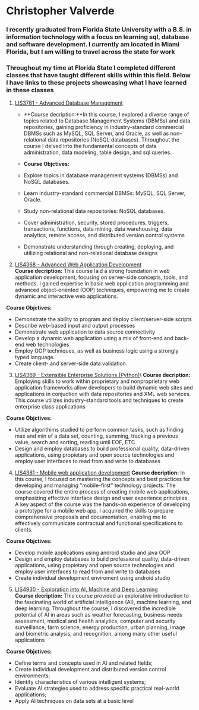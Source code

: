 # Christopher Valverde

### I recently graduated from Florida State University with a B.S. in information technology with a focus on learning sql, database and software development. I currently am located in Miami Florida, but I am willing to travel across the state for work

### Throughout my time at Florida State I completed different classes that have taught different skills within this field. Below I have links to these projects showcasing what I have learned in these classes

1. [LIS3781 - Advanced Database Management](lis3781/README.md "Link to Lis3781 projects")

	* **Course decription:**In this course, I explored a diverse range of topics related to Database Management Systems (DBMSs) and data repositories, gaining proficiency in industry-standard commercial DBMSs such as MySQL, SQL Server, and Oracle, as well as non-relational data repositories (NoSQL databases). Throughout the course I delved into the fundamental concepts of data administration, data modeling, table design, and sql queries.  

	* **Course Objctives:**
	* Explore topics in database management systems (DBMSs) and NoSQL databases.
	* Learn industry-standard commercial DBMSs: MySQL, SQL Server, Oracle.
	* Study non-relational data repositories: NoSQL databases.
	* Cover administration, security, stored procedures, triggers, transactions, functions, data mining, data warehousing, data analytics, remote access, and distributed version 	control systems
	* Demonstrate understanding through creating, deploying, and utilizing relational and non-relational database designs

2. [LIS4368 - Advanced Web Application Development](lis4368/README.md "Link to Lis4368 projects")\
**Course decription:** This course laid a strong foundation in web application development, focusing on server-side concepts, tools, and methods. I gained expertise in basic web application programming and advanced object-oriented (OOP) techniques, empowering me to create dynamic and interactive web applications.

**Course Objctives:**
* Demonstrate the ability to program and deploy client/server-side scripts
* Describe web-based input and output processes
* Demonstrate web application to data source connectivity
* Develop a dynamic web application using a mix of front-end and back-end web technologies
* Employ OOP techniques, as well as business logic using a strongly typed language.
* Create client- and server-side data validation.


3. [LIS4369 - Extensible Enterprise Solutions (Python)](lis4369/README.md "Link to Lis4369 projects")\ 
**Course decription:** Employing skills to work within proprietary and nonproprietary web application frameworks allow developers to build dynamic web sites and applications in conjuction with data repositories and XML web services. This course utilizes industry-standard tools and techniques to create enterprise class applications

**Course Objctives:**
* Utilize algorithims studied to perform common tasks, such as finding max and min of a data set, counting, summing, tracking a previous value, search and sorting, reading until EOF, ETC
* Design and employ databases to build professional quality, data-driven applications, using propietary and open source technologies and employ user interfaces to read from and write to databases

4. [LIS4381 - Mobile web application development](lis4381/README.md "Link to Lis4381 projects")
**Course decription:** In this course, I focused on mastering the concepts and best practices for developing and managing "mobile-first" technology projects. The course covered the entire process of creating mobile web applications, emphasizing effective interface design and user experience principles. A key aspect of the course was the hands-on experience of developing a prototype for a mobile web app. I acquired the skills to prepare comprehensive proposals and documentation, enabling me to effectively communicate contractual and functional specifications to clients.

**Course Objctives:**
* Develop mobile applications using android studio and java OOP
* Design and employ databases to build professional quality, data-driven applications, using propietary and open source technologies and employ user interfaces to read from and write to databases
* Create individual development enviroment using android studio

5. [LIS4930 - Exploration into AI, Machine and Deep Learning](lis4930/README.md "Link to Lis4381 projects")\
**Course decription:** This course provided an explorative introduction to the fascinating world of artificial intelligence (AI), machine learning, and deep learning. Throughout the course, I discovered the incredible potential of AI in areas such as weather forecasting, business needs assessment, medical and health analytics, computer and security surveillance, farm science, energy production, urban planning, image and biometric analysis, and recognition, among many other useful applications

**Course Objctives:**
* Define terms and concepts used in AI and related fields;
* Create individual development and distributed version control environments;
* Identify characteristics of various intelligent systems;
* Evaluate AI strategies used to address specific practical real-world applications;
* Apply AI techniques on data sets at a basic level